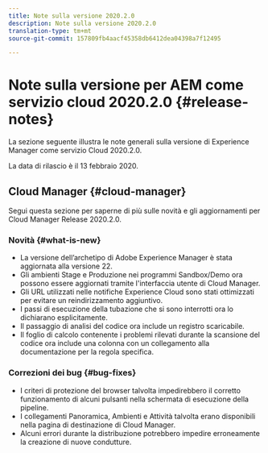 ```yaml
---
title: Note sulla versione 2020.2.0
description: Note sulla versione 2020.2.0
translation-type: tm+mt
source-git-commit: 157809fb4aacf45358db6412dea04398a7f12495

---
```



# Note sulla versione per AEM come servizio cloud 2020.2.0 {#release-notes}

La sezione seguente illustra le note generali sulla versione di Experience Manager come servizio Cloud 2020.2.0.

La data di rilascio è il 13 febbraio 2020.

## Cloud Manager {#cloud-manager}

Segui questa sezione per saperne di più sulle novità e gli aggiornamenti per Cloud Manager Release 2020.2.0.

### Novità {#what-is-new}

* La versione dell’archetipo di Adobe Experience Manager è stata aggiornata alla versione 22.
* Gli ambienti Stage e Produzione nei programmi Sandbox/Demo ora possono essere aggiornati tramite l&#39;interfaccia utente di Cloud Manager.
* Gli URL utilizzati nelle notifiche Experience Cloud sono stati ottimizzati per evitare un reindirizzamento aggiuntivo.
* I passi di esecuzione della tubazione che si sono interrotti ora lo dichiarano esplicitamente.
* Il passaggio di analisi del codice ora include un registro scaricabile.
* Il foglio di calcolo contenente i problemi rilevati durante la scansione del codice ora include una colonna con un collegamento alla documentazione per la regola specifica.

### Correzioni dei bug {#bug-fixes}

* I criteri di protezione del browser talvolta impedirebbero il corretto funzionamento di alcuni pulsanti nella schermata di esecuzione della pipeline.
* I collegamenti Panoramica, Ambienti e Attività talvolta erano disponibili nella pagina di destinazione di Cloud Manager.
* Alcuni errori durante la distribuzione potrebbero impedire erroneamente la creazione di nuove condutture.